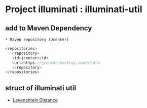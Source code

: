 # Project illuminati : illuminati-util

## add to Maven Dependency
    * Maven repository (Jcenter)
    
```java
<repositories>
   <repository>
   <id>jcenter</id>
   <url>https://jcenter.bintray.com/</url>
   </repository>
</repositories>
```

## struct of illuminati util
 * [Levenshtein Distance](https://github.com/LeeKyoungIl/illuminati/tree/master/illuminati-util/illuminati-levenshtein)
